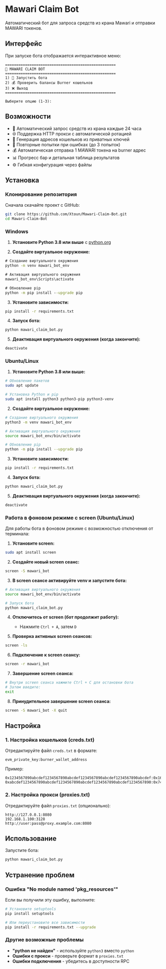 # Mawari Claim Bot

Автоматический бот для запроса средств из крана Mawari и отправки MAWARI токенов.

## Интерфейс

При запуске бота отображается интерактивное меню:

```
==================================================
🤖 MAWARI CLAIM BOT
==================================================
1) 🚀 Запустить бота
2) 💰 Проверить балансы Burner кошельков
3) ❌ Выход
==================================================

Выберите опцию (1-3): 
```

## Возможности

- 🔄 Автоматический запрос средств из крана каждые 24 часа
- 🌐 Поддержка HTTP прокси с автоматической ротацией
- 🔑 Генерация адресов кошельков из приватных ключей
- 🔄 Повторные попытки при ошибках (до 3 попыток)
- 💰 Автоматическая отправка 1 MAWARI токена на burner адрес
- 📊 Прогресс бар и детальная таблица результатов
- ⚙️ Гибкая конфигурация через файлы

## Установка

### Клонирование репозитория

Сначала скачайте проект с GitHub:

```bash
git clone https://github.com/Xtoun/Mawari-Claim-Bot.git
cd Mawari-Claim-Bot
```


### Windows

1. **Установите Python 3.8 или выше** с [python.org](https://www.python.org/downloads/)

2. **Создайте виртуальное окружение:**
```cmd
# Создание виртуального окружения
python -m venv mawari_bot_env

# Активация виртуального окружения
mawari_bot_env\Scripts\activate

# Обновление pip
python -m pip install --upgrade pip
```

3. **Установите зависимости:**
```cmd
pip install -r requirements.txt
```

4. **Запуск бота:**
```cmd
python mawari_claim_bot.py
```

5. **Деактивация виртуального окружения (когда закончите):**
```cmd
deactivate
```

### Ubuntu/Linux

1. **Установите Python 3.8 или выше:**
```bash
# Обновление пакетов
sudo apt update

# Установка Python и pip
sudo apt install python3 python3-pip python3-venv
```

2. **Создайте виртуальное окружение:**
```bash
# Создание виртуального окружения
python3 -m venv mawari_bot_env

# Активация виртуального окружения
source mawari_bot_env/bin/activate

# Обновление pip
python -m pip install --upgrade pip
```

3. **Установите зависимости:**
```bash
pip install -r requirements.txt
```

4. **Запуск бота:**
```bash
python mawari_claim_bot.py
```

5. **Деактивация виртуального окружения (когда закончите):**
```bash
deactivate
```

### Работа в фоновом режиме с screen (Ubuntu/Linux)

Для работы бота в фоновом режиме с возможностью отключения от терминала:

1. **Установите screen:**
```bash
sudo apt install screen
```

2. **Создайте новый screen сеанс:**
```bash
screen -S mawari_bot
```

3. **В screen сеансе активируйте venv и запустите бота:**
```bash
# Активация виртуального окружения
source mawari_bot_env/bin/activate

# Запуск бота
python mawari_claim_bot.py
```

4. **Отключитесь от screen (бот продолжит работу):**
   - Нажмите `Ctrl + A`, затем `D`

5. **Проверка активных screen сеансов:**
```bash
screen -ls
```

6. **Подключение к screen сеансу:**
```bash
screen -r mawari_bot
```

7. **Завершение screen сеанса:**
```bash
# Внутри screen сеанса нажмите Ctrl + C для остановки бота
# Затем введите:
exit
```

8. **Принудительное завершение screen сеанса:**
```bash
screen -S mawari_bot -X quit
```

## Настройка

### 1. Настройка кошельков (creds.txt)

Отредактируйте файл `creds.txt` в формате:
```
evm_private_key:burner_wallet_address
```

Пример:
```
0x1234567890abcdef1234567890abcdef1234567890abcdef1234567890abcdef:0x16A4f86020F583Fb92383712f883aB9Ec82da538
0xabcdef1234567890abcdef1234567890abcdef1234567890abcdef1234567890:0x742d35Cc6634C0532925a3b8D4B9db96C4b4d1b6
```

### 2. Настройка прокси (proxies.txt)

Отредактируйте файл `proxies.txt` (опционально):
```
http://127.0.0.1:8080
192.168.1.100:3128
http://user:pass@proxy.example.com:8080
```

## Использование

Запустите бота:
```bash
python mawari_claim_bot.py
```

## Устранение проблем

### Ошибка "No module named 'pkg_resources'"

Если вы получили эту ошибку, выполните:

```bash
# Установите setuptools
pip install setuptools

# Или переустановите все зависимости
pip install -r requirements.txt --upgrade
```

### Другие возможные проблемы

- **"python не найден"** - используйте `python3` вместо `python`
- **Ошибки с прокси** - проверьте формат в `proxies.txt`
- **Ошибки подключения** - убедитесь в доступности RPC
